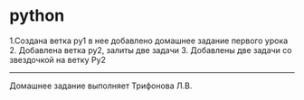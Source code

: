 # python
1.Создана ветка  py1  в нее добавлено домашнее задание 
первого урока
2. Добавлена ветка ру2, залиты две задачи
3. Добавлены две задачи со звездочкой на ветку Ру2
___
Домашнее задание выполняет Трифонова Л.В.
